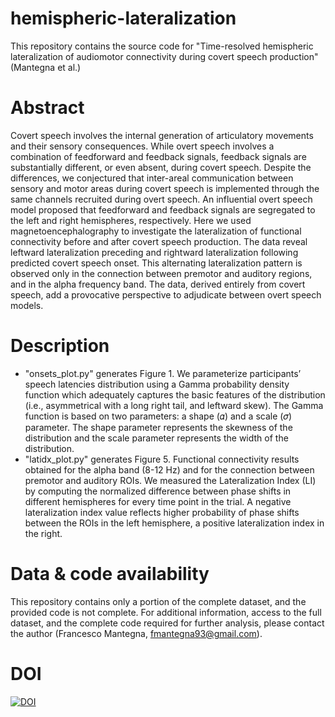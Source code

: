 # hemispheric-lateralization
This repository contains the source code for "Time-resolved hemispheric lateralization of audiomotor connectivity during covert speech production" (Mantegna et al.)

# Abstract

Covert speech involves the internal generation of articulatory movements and their sensory consequences. While overt speech involves a combination of feedforward and feedback signals, feedback signals are substantially different, or even absent, during covert speech. Despite the differences, we conjectured that inter-areal communication between sensory and motor areas during covert speech is implemented through the same channels recruited during overt speech. An influential overt speech model proposed that feedforward and feedback signals are segregated to the left and right hemispheres, respectively. Here we used magnetoencephalography to investigate the lateralization of functional connectivity before and after covert speech production. The data reveal leftward lateralization preceding and rightward lateralization following predicted covert speech onset. This alternating lateralization pattern is observed only in the connection between premotor and auditory regions, and in the alpha frequency band. The data, derived entirely from covert speech, add a provocative perspective to adjudicate between overt speech models.

# Description

* "onsets_plot.py" generates Figure 1. We parameterize participants’ speech latencies distribution using a Gamma probability density function which adequately captures the basic features of the distribution (i.e., asymmetrical with a long right tail, and leftward skew). The Gamma function is based on two parameters: a shape (𝛼) and a scale (𝜎) parameter. The shape parameter represents the skewness of the distribution and the scale parameter represents the width of the distribution.
* "latidx_plot.py" generates Figure 5. Functional connectivity results obtained for the alpha band (8-12 Hz) and for the connection between premotor and auditory ROIs. We measured the Lateralization Index (LI) by computing the normalized difference between phase shifts in different hemispheres for every time point in the trial. A negative lateralization index value reflects higher probability of phase shifts between the ROIs in the left hemisphere, a positive lateralization index in the right.

# Data & code availability

This repository contains only a portion of the complete dataset, and the provided code is not complete. For additional information, access to the full dataset, and the complete code required for further analysis, please contact the author (Francesco Mantegna, fmantegna93@gmail.com).

# DOI

[![DOI](https://zenodo.org/badge/840644183.svg)](https://zenodo.org/doi/10.5281/zenodo.13292069)

